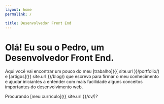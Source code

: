 ```yaml
---
layout: home
permalink: /

title: Desenvolvedor Front End
---
```


# Olá! Eu sou o Pedro, um Desenvolvedor Front End.

Aqui você vai encontrar um pouco do meu [trabalho]({{ site.url }}/portfolio/) e [artigos]({{ site.url }}/blog/) que escrevo para firmar o meu conhecimento e ajudar iniciantes a entender com mais facilidade alguns conceitos importantes do desenvolvimento web.

Procurando [meu currículo]({{ site.url }}/cv/)?

